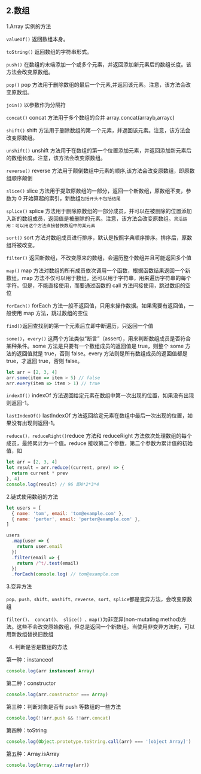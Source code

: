 ## 2.数组

1.Array 实例的方法

`valueOf()` 返回数组本身。

`toString()` 返回数组的字符串形式。

`push()` 在数组的末端添加一个或多个元素，并返回添加新元素后的数组长度。该方法会改变原数组。

`pop()` pop 方法用于删除数组的最后一个元素,并返回该元素。注意，该方法会改变原数组。

`join()` 以参数作为分隔符

`concat()` concat 方法用于多个数组的合并 array.concat(arrayb,arrayc)

`shift()` shift 方法用于删除数组的第一个元素，并返回该元素。注意，该方法会改变原数组。

`unshift()` unshift 方法用于在数组的第一个位置添加元素，并返回添加新元素后的数组长度。注意，该方法会改变原数组。

`reverse()` reverse 方法用于颠倒数组中元素的顺序,该方法会改变原数组，即原数组顺序颠倒

`slice()` slice 方法用于提取原数组的一部分，返回一个新数组，原数组不变，参数为 0 开始算起的索引，新数组`包括开头不包括结尾`

`splice()` splice 方法用于删除原数组的一部分成员，并可以在被删除的位置添加入新的数组成员，返回值是被删除的元素。注意，该方法会改变原数组。`灵活运用：可以用这个方法直接替换数组中的某元素`

`sort()` sort 方法对数组成员进行排序，默认是按照字典顺序排序。排序后，原数组将被改变。

`filter()` 返回新数组，不改变原来的数组，会遍历整个数组并且可能返回多个值

`map()` map 方法对数组的所有成员依次调用一个函数，根据函数结果返回一个新数组。map 方法不仅可以用于数组，还可以用于字符串，用来遍历字符串的每个字符。但是，不能直接使用，而要通过函数的 call 方法间接使用，跳过数组的空位

`forEach()` forEach 方法一般不返回值，只用来操作数据。如果需要有返回值，一般使用 map 方法，跳过数组的空位

`find()`返回查找到的第一个元素后立即中断遍历，只返回一个值

`some()`，`every()` 这两个方法类似“断言”（assert），用来判断数组成员是否符合某种条件。some 方法是只要有一个数组成员的返回值是 true，则整个 some 方法的返回值就是 true，否则 false。every 方法则是所有数组成员的返回值都是 true，才返回 true，否则 false。

```js
let arr = [2, 3, 4]
arr.some(item => item > 5) // false
arr.every(item => item > 1) // true
```

`indexOf()` indexOf 方法返回给定元素在数组中第一次出现的位置，如果没有出现则返回-1。

`lastIndexOf()` lastIndexOf 方法返回给定元素在数组中最后一次出现的位置，如果没有出现则返回-1。

`reduce()，reduceRight()`reduce 方法和 reduceRight 方法依次处理数组的每个成员，最终累计为一个值。reduce 接收第二个参数，第二个参数为累计值的初始值，如

```js
let arr = [2, 3, 4]
let result = arr.reduce((current, prev) => {
  return current * prev
}, 4)
console.log(result) // 96 即4*2*3*4
```

2.链式使用数组的方法

```js
let users = [
  { name: 'tom', email: 'tom@example.com' },
  { name: 'perter', email: 'perter@example.com' },
]

users
  .map(user => {
    return user.email
  })
  .filter(email => {
    return /^t/.test(email)
  })
  .forEach(console.log) // tom@example.com
```

3.变异方法

`pop、push、shift、unshift、reverse、sort、splice`都是变异方法，会改变原数组

`filter()、 concat()、 slice() 、map()`为非变异(non-mutating method)方法。这些不会改变原始数组，但总是返回一个新数组。当使用非变异方法时，可以用新数组替换旧数组

4. 判断是否是数组的方法

第一种：instanceof

```js
console.log(arr instanceof Array)
```

第二种：constructor

```js
console.log(arr.constructor === Array)
```

第三种：判断对象是否有 push 等数组的一些方法

```js
console.log(!!arr.push && !!arr.concat)
```

第四种：toString

```js
console.log(Object.prototype.toString.call(arr) === '[object Array]')
```

第五种：Array.isArray

```js
console.log(Array.isArray(arr))
```
